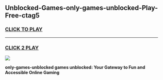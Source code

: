 
## Unblocked-Games-only-games-unblocked-Play-Free-ctag5
<h3>
<a href="https://premium76.site?title=only-games-unblocked&ref=18A">CLICK TO PLAY</a></h3>
<hr>

<h3>
<a href="https://premium76.site?title=only-games-unblocked&ref=18A">CLICK 2 PLAY</a>
  
</h3>

<a href="https://premium76.site?title=only-games-unblocked&ref=18A"><img src="https://clearcache.store/games.png"></a>


**only-games-unblocked games unblocked: Your Gateway to Fun and Accessible Online Gaming**
